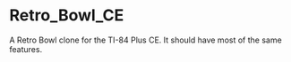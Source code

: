 # Retro_Bowl_CE
A Retro Bowl clone for the TI-84 Plus CE. It should have most of the same features.
